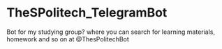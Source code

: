# TheSPolitech_TelegramBot
Bot for my studying group? where you can search for learning materials, homework and so on at @ThesPolitechBot
